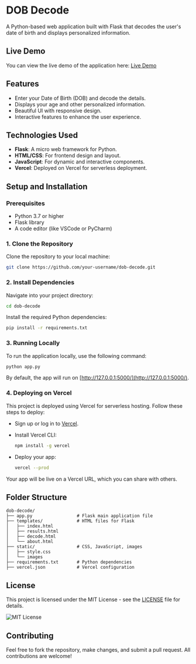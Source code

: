 # DOB Decode

A Python-based web application built with Flask that decodes the user's date of birth and displays personalized information.

## Live Demo

You can view the live demo of the application here: [Live Demo](https://dob-nine.vercel.app/)

## Features

- Enter your Date of Birth (DOB) and decode the details.
- Displays your age and other personalized information.
- Beautiful UI with responsive design.
- Interactive features to enhance the user experience.

## Technologies Used

- **Flask**: A micro web framework for Python.
- **HTML/CSS**: For frontend design and layout.
- **JavaScript**: For dynamic and interactive components.
- **Vercel**: Deployed on Vercel for serverless deployment.


## Setup and Installation

### Prerequisites

- Python 3.7 or higher
- Flask library
- A code editor (like VSCode or PyCharm)

### 1. Clone the Repository

Clone the repository to your local machine:

```bash
git clone https://github.com/your-username/dob-decode.git
```

### 2. Install Dependencies

Navigate into your project directory:

```bash
cd dob-decode
```

Install the required Python dependencies:

```bash
pip install -r requirements.txt
```

### 3. Running Locally

To run the application locally, use the following command:

```bash
python app.py
```

By default, the app will run on [http://127.0.0.1:5000/](http://127.0.0.1:5000/).

### 4. Deploying on Vercel

This project is deployed using Vercel for serverless hosting. Follow these steps to deploy:

- Sign up or log in to [Vercel](https://vercel.com).
- Install Vercel CLI:

  ```bash
  npm install -g vercel
  ```

- Deploy your app:

  ```bash
  vercel --prod
  ```

Your app will be live on a Vercel URL, which you can share with others.

## Folder Structure

```plaintext
dob-decode/
├── app.py                 # Flask main application file
├── templates/             # HTML files for Flask
│   ├── index.html
│   ├── results.html
│   ├── decode.html
│   └── about.html
├── static/                # CSS, JavaScript, images
│   ├── style.css
│   └── images
├── requirements.txt       # Python dependencies
├── vercel.json            # Vercel configuration
```

## License

This project is licensed under the MIT License - see the [LICENSE](./LICENSE) file for details.

![MIT License](https://img.shields.io/badge/License-MIT-blue.svg)

## Contributing

Feel free to fork the repository, make changes, and submit a pull request. All contributions are welcome!
